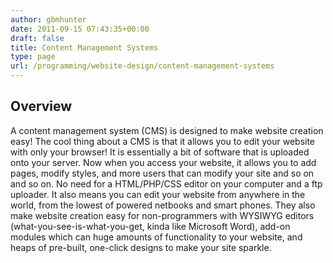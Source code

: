 ```yaml
---
author: gbmhunter
date: 2011-09-15 07:43:35+00:00
draft: false
title: Content Management Systems
type: page
url: /programming/website-design/content-management-systems
---
```


## Overview

A content management system (CMS) is designed to make website creation easy! The cool thing about a CMS is that it allows you to edit your website with only your browser! It is essentially a bit of software that is uploaded onto your server. Now when you access your website, it allows you to add pages, modify styles, and more users that can modify your site and so on and so on. No need for a HTML/PHP/CSS editor on your computer and a ftp uploader. It also means you can edit your website from anywhere in the world, from the lowest of powered netbooks and smart phones. They also make website creation easy for non-programmers with WYSIWYG editors (what-you-see-is-what-you-get, kinda like Microsoft Word), add-on modules which can huge amounts of functionality to your website, and heaps of pre-built, one-click designs to make your site sparkle.
